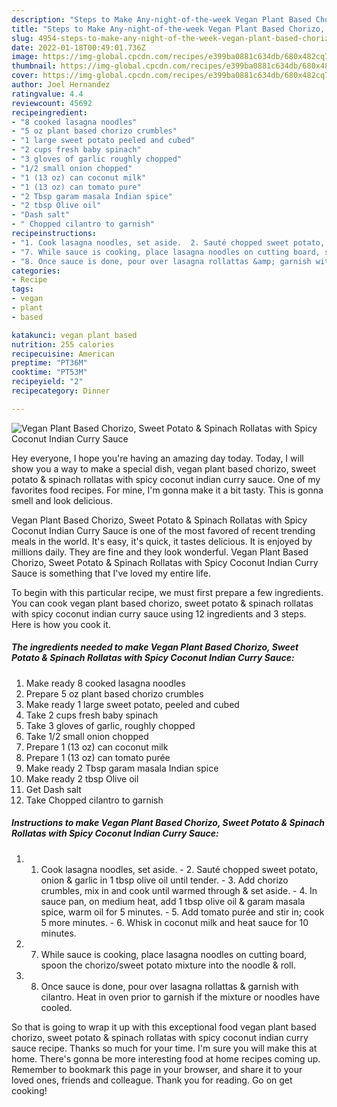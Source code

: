 ```yaml
---
description: "Steps to Make Any-night-of-the-week Vegan Plant Based Chorizo, Sweet Potato &amp;amp; Spinach Rollatas with Spicy Coconut Indian Curry Sauce"
title: "Steps to Make Any-night-of-the-week Vegan Plant Based Chorizo, Sweet Potato &amp;amp; Spinach Rollatas with Spicy Coconut Indian Curry Sauce"
slug: 4954-steps-to-make-any-night-of-the-week-vegan-plant-based-chorizo-sweet-potato-and-amp-spinach-rollatas-with-spicy-coconut-indian-curry-sauce
date: 2022-01-18T00:49:01.736Z
image: https://img-global.cpcdn.com/recipes/e399ba0881c634db/680x482cq70/vegan-plant-based-chorizo-sweet-potato-spinach-rollatas-with-spicy-coconut-indian-curry-sauce-recipe-main-photo.jpg
thumbnail: https://img-global.cpcdn.com/recipes/e399ba0881c634db/680x482cq70/vegan-plant-based-chorizo-sweet-potato-spinach-rollatas-with-spicy-coconut-indian-curry-sauce-recipe-main-photo.jpg
cover: https://img-global.cpcdn.com/recipes/e399ba0881c634db/680x482cq70/vegan-plant-based-chorizo-sweet-potato-spinach-rollatas-with-spicy-coconut-indian-curry-sauce-recipe-main-photo.jpg
author: Joel Hernandez
ratingvalue: 4.4
reviewcount: 45692
recipeingredient:
- "8 cooked lasagna noodles"
- "5 oz plant based chorizo crumbles"
- "1 large sweet potato peeled and cubed"
- "2 cups fresh baby spinach"
- "3 gloves of garlic roughly chopped"
- "1/2 small onion chopped"
- "1 (13 oz) can coconut milk"
- "1 (13 oz) can tomato pure"
- "2 Tbsp garam masala Indian spice"
- "2 tbsp Olive oil"
- "Dash salt"
- " Chopped cilantro to garnish"
recipeinstructions:
- "1. Cook lasagna noodles, set aside.  2. Sauté chopped sweet potato, onion &amp; garlic in 1 tbsp olive oil until tender.  3. Add chorizo crumbles, mix in and cook until warmed through &amp; set aside.  4. In sauce pan, on medium heat, add 1 tbsp olive oil &amp; garam masala spice, warm oil for 5 minutes. 5. Add tomato purée and stir in; cook 5 more minutes. 6. Whisk in coconut milk and heat sauce for 10 minutes."
- "7. While sauce is cooking, place lasagna noodles on cutting board, spoon the chorizo/sweet potato mixture into the noodle &amp; roll."
- "8. Once sauce is done, pour over lasagna rollattas &amp; garnish with cilantro. Heat in oven prior to garnish if the mixture or noodles have cooled."
categories:
- Recipe
tags:
- vegan
- plant
- based

katakunci: vegan plant based 
nutrition: 255 calories
recipecuisine: American
preptime: "PT36M"
cooktime: "PT53M"
recipeyield: "2"
recipecategory: Dinner

---
```



![Vegan Plant Based Chorizo, Sweet Potato &amp; Spinach Rollatas with Spicy Coconut Indian Curry Sauce](https://img-global.cpcdn.com/recipes/e399ba0881c634db/680x482cq70/vegan-plant-based-chorizo-sweet-potato-spinach-rollatas-with-spicy-coconut-indian-curry-sauce-recipe-main-photo.jpg)

Hey everyone, I hope you're having an amazing day today. Today, I will show you a way to make a special dish, vegan plant based chorizo, sweet potato &amp; spinach rollatas with spicy coconut indian curry sauce. One of my favorites food recipes. For mine, I'm gonna make it a bit tasty. This is gonna smell and look delicious.

Vegan Plant Based Chorizo, Sweet Potato &amp; Spinach Rollatas with Spicy Coconut Indian Curry Sauce is one of the most favored of recent trending meals in the world. It's easy, it's quick, it tastes delicious. It is enjoyed by millions daily. They are fine and they look wonderful. Vegan Plant Based Chorizo, Sweet Potato &amp; Spinach Rollatas with Spicy Coconut Indian Curry Sauce is something that I've loved my entire life.




To begin with this particular recipe, we must first prepare a few ingredients. You can cook vegan plant based chorizo, sweet potato &amp; spinach rollatas with spicy coconut indian curry sauce using 12 ingredients and 3 steps. Here is how you cook it.

<!--inarticleads1-->

##### The ingredients needed to make Vegan Plant Based Chorizo, Sweet Potato &amp; Spinach Rollatas with Spicy Coconut Indian Curry Sauce:

1. Make ready 8 cooked lasagna noodles
1. Prepare 5 oz plant based chorizo crumbles
1. Make ready 1 large sweet potato, peeled and cubed
1. Take 2 cups fresh baby spinach
1. Take 3 gloves of garlic, roughly chopped
1. Take 1/2 small onion chopped
1. Prepare 1 (13 oz) can coconut milk
1. Prepare 1 (13 oz) can tomato purée
1. Make ready 2 Tbsp garam masala Indian spice
1. Make ready 2 tbsp Olive oil
1. Get Dash salt
1. Take  Chopped cilantro to garnish




<!--inarticleads2-->

##### Instructions to make Vegan Plant Based Chorizo, Sweet Potato &amp; Spinach Rollatas with Spicy Coconut Indian Curry Sauce:

1. 1. Cook lasagna noodles, set aside.  - 2. Sauté chopped sweet potato, onion &amp; garlic in 1 tbsp olive oil until tender.  - 3. Add chorizo crumbles, mix in and cook until warmed through &amp; set aside.  - 4. In sauce pan, on medium heat, add 1 tbsp olive oil &amp; garam masala spice, warm oil for 5 minutes. - 5. Add tomato purée and stir in; cook 5 more minutes. - 6. Whisk in coconut milk and heat sauce for 10 minutes.
1. 7. While sauce is cooking, place lasagna noodles on cutting board, spoon the chorizo/sweet potato mixture into the noodle &amp; roll.
1. 8. Once sauce is done, pour over lasagna rollattas &amp; garnish with cilantro. Heat in oven prior to garnish if the mixture or noodles have cooled.




So that is going to wrap it up with this exceptional food vegan plant based chorizo, sweet potato &amp; spinach rollatas with spicy coconut indian curry sauce recipe. Thanks so much for your time. I'm sure you will make this at home. There's gonna be more interesting food at home recipes coming up. Remember to bookmark this page in your browser, and share it to your loved ones, friends and colleague. Thank you for reading. Go on get cooking!

